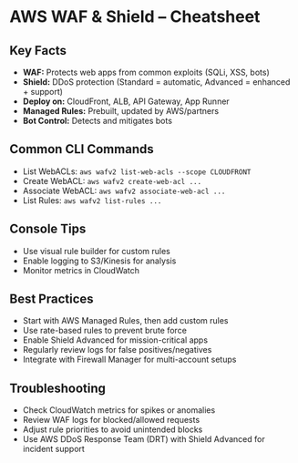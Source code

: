 # AWS WAF & Shield – Cheatsheet

## Key Facts
- **WAF:** Protects web apps from common exploits (SQLi, XSS, bots)
- **Shield:** DDoS protection (Standard = automatic, Advanced = enhanced + support)
- **Deploy on:** CloudFront, ALB, API Gateway, App Runner
- **Managed Rules:** Prebuilt, updated by AWS/partners
- **Bot Control:** Detects and mitigates bots

## Common CLI Commands
- List WebACLs: `aws wafv2 list-web-acls --scope CLOUDFRONT`
- Create WebACL: `aws wafv2 create-web-acl ...`
- Associate WebACL: `aws wafv2 associate-web-acl ...`
- List Rules: `aws wafv2 list-rules ...`

## Console Tips
- Use visual rule builder for custom rules
- Enable logging to S3/Kinesis for analysis
- Monitor metrics in CloudWatch

## Best Practices
- Start with AWS Managed Rules, then add custom rules
- Use rate-based rules to prevent brute force
- Enable Shield Advanced for mission-critical apps
- Regularly review logs for false positives/negatives
- Integrate with Firewall Manager for multi-account setups

## Troubleshooting
- Check CloudWatch metrics for spikes or anomalies
- Review WAF logs for blocked/allowed requests
- Adjust rule priorities to avoid unintended blocks
- Use AWS DDoS Response Team (DRT) with Shield Advanced for incident support
